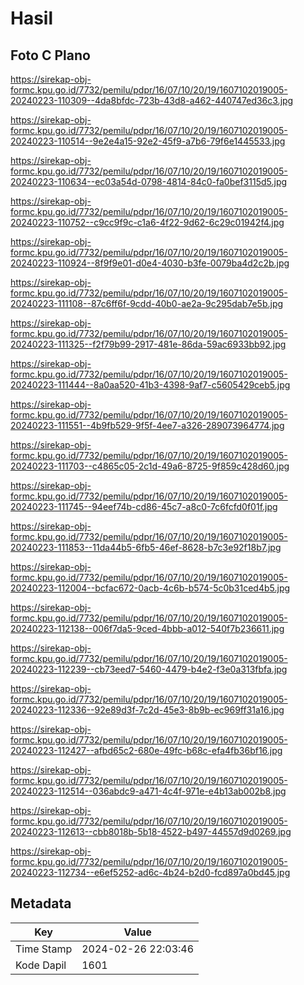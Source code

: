 # Hasil

## Foto C Plano

https://sirekap-obj-formc.kpu.go.id/7732/pemilu/pdpr/16/07/10/20/19/1607102019005-20240223-110309--4da8bfdc-723b-43d8-a462-440747ed36c3.jpg

https://sirekap-obj-formc.kpu.go.id/7732/pemilu/pdpr/16/07/10/20/19/1607102019005-20240223-110514--9e2e4a15-92e2-45f9-a7b6-79f6e1445533.jpg

https://sirekap-obj-formc.kpu.go.id/7732/pemilu/pdpr/16/07/10/20/19/1607102019005-20240223-110634--ec03a54d-0798-4814-84c0-fa0bef3115d5.jpg

https://sirekap-obj-formc.kpu.go.id/7732/pemilu/pdpr/16/07/10/20/19/1607102019005-20240223-110752--c9cc9f9c-c1a6-4f22-9d62-6c29c01942f4.jpg

https://sirekap-obj-formc.kpu.go.id/7732/pemilu/pdpr/16/07/10/20/19/1607102019005-20240223-110924--8f9f9e01-d0e4-4030-b3fe-0079ba4d2c2b.jpg

https://sirekap-obj-formc.kpu.go.id/7732/pemilu/pdpr/16/07/10/20/19/1607102019005-20240223-111108--87c6ff6f-9cdd-40b0-ae2a-9c295dab7e5b.jpg

https://sirekap-obj-formc.kpu.go.id/7732/pemilu/pdpr/16/07/10/20/19/1607102019005-20240223-111325--f2f79b99-2917-481e-86da-59ac6933bb92.jpg

https://sirekap-obj-formc.kpu.go.id/7732/pemilu/pdpr/16/07/10/20/19/1607102019005-20240223-111444--8a0aa520-41b3-4398-9af7-c5605429ceb5.jpg

https://sirekap-obj-formc.kpu.go.id/7732/pemilu/pdpr/16/07/10/20/19/1607102019005-20240223-111551--4b9fb529-9f5f-4ee7-a326-289073964774.jpg

https://sirekap-obj-formc.kpu.go.id/7732/pemilu/pdpr/16/07/10/20/19/1607102019005-20240223-111703--c4865c05-2c1d-49a6-8725-9f859c428d60.jpg

https://sirekap-obj-formc.kpu.go.id/7732/pemilu/pdpr/16/07/10/20/19/1607102019005-20240223-111745--94eef74b-cd86-45c7-a8c0-7c6fcfd0f01f.jpg

https://sirekap-obj-formc.kpu.go.id/7732/pemilu/pdpr/16/07/10/20/19/1607102019005-20240223-111853--11da44b5-6fb5-46ef-8628-b7c3e92f18b7.jpg

https://sirekap-obj-formc.kpu.go.id/7732/pemilu/pdpr/16/07/10/20/19/1607102019005-20240223-112004--bcfac672-0acb-4c6b-b574-5c0b31ced4b5.jpg

https://sirekap-obj-formc.kpu.go.id/7732/pemilu/pdpr/16/07/10/20/19/1607102019005-20240223-112138--006f7da5-9ced-4bbb-a012-540f7b236611.jpg

https://sirekap-obj-formc.kpu.go.id/7732/pemilu/pdpr/16/07/10/20/19/1607102019005-20240223-112239--cb73eed7-5460-4479-b4e2-f3e0a313fbfa.jpg

https://sirekap-obj-formc.kpu.go.id/7732/pemilu/pdpr/16/07/10/20/19/1607102019005-20240223-112336--92e89d3f-7c2d-45e3-8b9b-ec969ff31a16.jpg

https://sirekap-obj-formc.kpu.go.id/7732/pemilu/pdpr/16/07/10/20/19/1607102019005-20240223-112427--afbd65c2-680e-49fc-b68c-efa4fb36bf16.jpg

https://sirekap-obj-formc.kpu.go.id/7732/pemilu/pdpr/16/07/10/20/19/1607102019005-20240223-112514--036abdc9-a471-4c4f-971e-e4b13ab002b8.jpg

https://sirekap-obj-formc.kpu.go.id/7732/pemilu/pdpr/16/07/10/20/19/1607102019005-20240223-112613--cbb8018b-5b18-4522-b497-44557d9d0269.jpg

https://sirekap-obj-formc.kpu.go.id/7732/pemilu/pdpr/16/07/10/20/19/1607102019005-20240223-112734--e6ef5252-ad6c-4b24-b2d0-fcd897a0bd45.jpg


## Metadata

| Key        | Value               |
| ---------- | ------------------- |
| Time Stamp | 2024-02-26 22:03:46 |
| Kode Dapil | 1601                |



